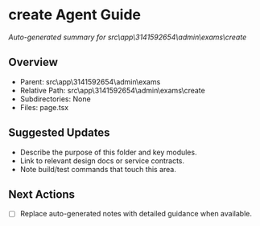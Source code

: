 ﻿# create Agent Guide
*Auto-generated summary for src\app\3141592654\admin\exams\create*

## Overview
- Parent: src\app\3141592654\admin\exams
- Relative Path: src\app\3141592654\admin\exams\create
- Subdirectories: None
- Files: page.tsx

## Suggested Updates
- Describe the purpose of this folder and key modules.
- Link to relevant design docs or service contracts.
- Note build/test commands that touch this area.

## Next Actions
- [ ] Replace auto-generated notes with detailed guidance when available.
